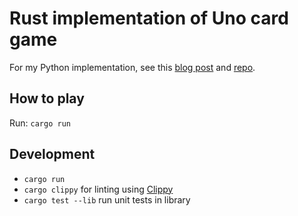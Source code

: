 # Rust implementation of Uno card game

For my Python implementation, see this [blog post](https://www.mloning.com/posts/implementing-uno-card-game-in-python) and [repo](https://github.com/mloning/uno-py).

## How to play

Run: `cargo run`

## Development

* `cargo run` 
* `cargo clippy` for linting using [Clippy](https://github.com/rust-lang/rust-clippy)
* `cargo test --lib` run unit tests in library 

